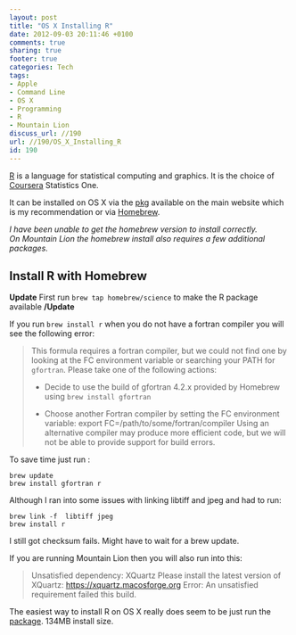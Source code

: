 ```yaml
---
layout: post
title: "OS X Installing R"
date: 2012-09-03 20:11:46 +0100 
comments: true
sharing: true
footer: true
categories: Tech
tags:
- Apple
- Command Line
- OS X
- Programming
- R
- Mountain Lion
discuss_url: //190
url: //190/OS_X_Installing_R
id: 190
---
```

[R][] is a language for statistical computing and graphics. It is the choice of [Coursera][] Statistics One.

It can be installed on OS X via the [pkg][] available on the main website which is my recommendation or via [Homebrew][]. 

*I have been unable to get the homebrew version to install correctly.*  
*On Mountain Lion the homebrew install also requires a few additional packages.*

Install R with Homebrew
--

**Update** First run `brew tap homebrew/science` to make the R package available **/Update**

If you run `brew install r` when you do not have a fortran compiler you will see the following error:

>This formula requires a fortran compiler, but we could not find one by
>looking at the FC environment variable or searching your PATH for `gfortran`.
>Please take one of the following actions:
>
>  - Decide to use the build of gfortran 4.2.x provided by Homebrew using
>        `brew install gfortran`
>
>  - Choose another Fortran compiler by setting the FC environment variable:
>        export FC=/path/to/some/fortran/compiler
>    Using an alternative compiler may produce more efficient code, but we will
>    not be able to provide support for build errors.

To save time just run :

    brew update
    brew install gfortran r

Although I ran into some issues with linking libtiff and jpeg and had to run:

    brew link -f  libtiff jpeg
    brew install r

I still got checksum fails. Might have to wait for a brew update.

If you are running Mountain Lion then you will also run into this:

>Unsatisfied dependency: XQuartz 
>Please install the latest version of XQuartz:
>  https://xquartz.macosforge.org
>Error: An unsatisfied requirement failed this build.

The easiest way to install R on OS X really does seem to be just run the [package][pkg]. 134MB install size.

[R]: http://www.r-project.org/
[Coursera]: http://coursera.org
[pkg]: http://cran.r-project.org/bin/macosx/
[Homebrew]: http://mxcl.github.com/homebrew/
